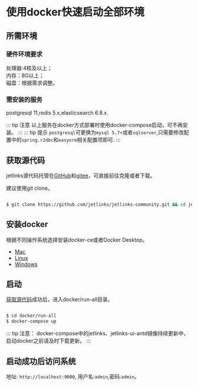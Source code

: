 # 使用docker快速启动全部环境

## 所需环境
### 硬件环境要求

处理器:4核及以上；  
内存：8G以上；  
磁盘：根据需求调整。  

### 需安装的服务
postgresql 11,redis 5.x,elasticsearch 6.8.x.  

::: tip 注意
以上服务在docker方式部署时使用docker-compose启动，可不再安装。
:::
::: tip 提示
 `postgresql`可更换为`mysql 5.7+`或者`sqlserver`,只需要修改配置中的`spring.r2dbc`和`easyorm`相关配置项即可.
:::

## 获取源代码
jetlinks源代码托管在[GitHub](https://github.com/jetlinks/jetlinks-community)和[gitee](https://gitee.com/jetlinks/jetlinks-community)，可直接前往克隆或者下载。  

建议使用git clone。  
```bash

$ git clone https://github.com/jetlinks/jetlinks-community.git && cd jetlinks-community

```

## 安装docker

根据不同操作系统选择安装docker-ce或者Docker Desktop。  
- [Mac](https://hub.docker.com/editions/community/docker-ce-desktop-mac)
- [Linux](https://hub.docker.com/search?q=&type=edition&offering=community&sort=updated_at&order=desc&operating_system=linux)
- [Windows](https://hub.docker.com/editions/community/docker-ce-desktop-windows)  

## 启动
[获取源代码](#获取源代码)成功后，进入docker/run-all目录。  
```bash

$ cd docker/run-all
$ docker-compose up

```
::: tip 注意：
docker-compose中的jetlinks、jetlinks-ui-antd镜像持续更新中，启动docker之前请及时下载更新。
:::

## 启动成功后访问系统  

地址: `http://localhost:9000`, 用户名:`admin`,密码:`admin`。